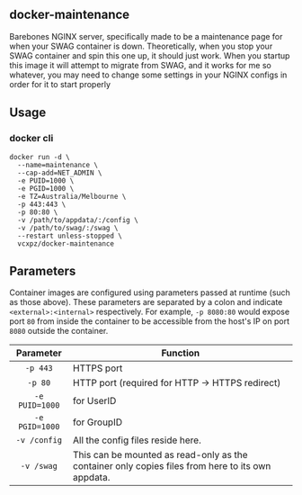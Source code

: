 
## docker-maintenance
Barebones NGINX server, specifically made to be a maintenance page for when your SWAG container is down. Theoretically, when you stop your SWAG container and spin this one up, it should just work. When you startup this image it will attempt to migrate from SWAG, and it works for me so whatever, you may need to change some settings in your NGINX configs in order for it to start properly

## Usage

### docker cli

```
docker run -d \
  --name=maintenance \
  --cap-add=NET_ADMIN \
  -e PUID=1000 \
  -e PGID=1000 \
  -e TZ=Australia/Melbourne \
  -p 443:443 \
  -p 80:80 \
  -v /path/to/appdata/:/config \
  -v /path/to/swag/:/swag \
  --restart unless-stopped \
  vcxpz/docker-maintenance
```

## Parameters

Container images are configured using parameters passed at runtime (such as those above). These parameters are separated by a colon and indicate `<external>:<internal>` respectively. For example, `-p 8080:80` would expose port `80` from inside the container to be accessible from the host's IP on port `8080` outside the container.

| Parameter | Function |
| :----: | --- |
| `-p 443` | HTTPS port |
| `-p 80` | HTTP port (required for HTTP -> HTTPS redirect) |
| `-e PUID=1000` | for UserID |
| `-e PGID=1000` | for GroupID |
| `-v /config` | All the config files reside here. |
| `-v /swag` | This can be mounted as read-only as the container only copies files from here to its own appdata. |
